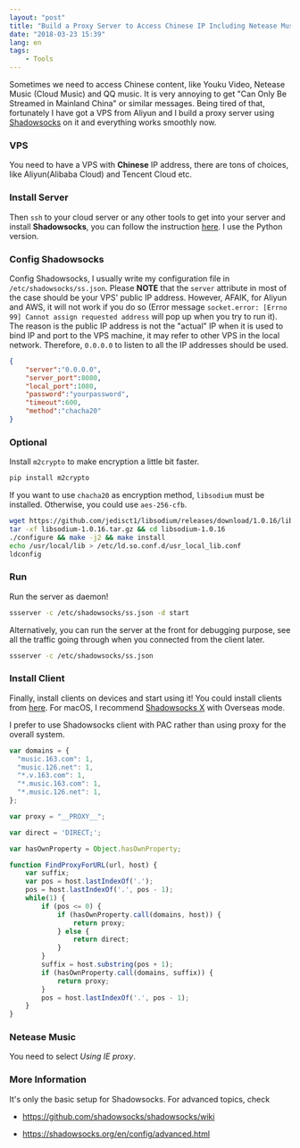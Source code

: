 ```yaml
---
layout: "post"
title: "Build a Proxy Server to Access Chinese IP Including Netease Music"
date: "2018-03-23 15:39"
lang: en
tags:
    - Tools
---
```


Sometimes we need to access Chinese content, like Youku Video, Netease Music (Cloud Music) and QQ music. It is very annoying to get "Can Only Be Streamed in Mainland China" or similar messages. Being tired of that, fortunately I have got a VPS from Aliyun and I build a proxy server using [Shadowsocks](https://shadowsocks.org/en/index.html) on it and everything works smoothly now.

### VPS
You need to have a VPS with **Chinese** IP address, there are tons of choices, like Aliyun(Alibaba Cloud) and Tencent Cloud etc.


### Install Server
Then `ssh` to your cloud server or any other tools to get into your server and install **Shadowsocks**, you can follow the instruction [here](https://shadowsocks.org/en/download/servers.html). I use the Python version.


### Config Shadowsocks
Config Shadowsocks, I usually write my configuration file in `/etc/shadowsocks/ss.json`. Please **NOTE** that the `server` attribute in most of the case should be your VPS' public IP address. However, AFAIK, for Aliyun and AWS, it will not work if you do so (Error message `socket.error: [Errno 99] Cannot assign requested address` will pop up when you try to run it). The reason is the public IP address is not the "actual" IP when it is used to bind IP and port to the VPS machine, it may refer to other VPS in the local network. Therefore, `0.0.0.0` to listen to all the IP addresses should be used.


```json
{
	"server":"0.0.0.0",
	"server_port":8080,
	"local_port":1080,
	"password":"yourpassword",
	"timeout":600,
	"method":"chacha20"
}
```

### Optional
Install `m2crypto` to make encryption a little bit faster.

```bash
pip install m2crypto
```

If you want to use `chacha20` as encryption method, `libsodium` must be installed. Otherwise, you could use `aes-256-cfb`.

```bash
wget https://github.com/jedisct1/libsodium/releases/download/1.0.16/libsodium-1.0.16.tar.gz
tar -xf libsodium-1.0.16.tar.gz && cd libsodium-1.0.16
./configure && make -j2 && make install
echo /usr/local/lib > /etc/ld.so.conf.d/usr_local_lib.conf
ldconfig
```


### Run
Run the server as daemon!

```bash
ssserver -c /etc/shadowsocks/ss.json -d start
```

Alternatively, you can run the server at the front for debugging purpose, see all the traffic going through when you connected from the client later.

```bash
ssserver -c /etc/shadowsocks/ss.json
```

### Install Client
Finally, install clients on devices and start using it! You could install clients from [here](https://shadowsocks.org/en/download/clients.html). For macOS, I recommend [Shadowsocks X](https://github.com/yangfeicheung/Shadowsocks-X) with Overseas mode.

I prefer to use Shadowsocks client with PAC rather than using proxy for the overall system.

```js
var domains = {
  "music.163.com": 1,
  "music.126.net": 1,
  "*.v.163.com": 1,
  "*.music.163.com": 1,
  "*.music.126.net": 1,
};

var proxy = "__PROXY__";

var direct = 'DIRECT;';

var hasOwnProperty = Object.hasOwnProperty;

function FindProxyForURL(url, host) {
    var suffix;
    var pos = host.lastIndexOf('.');
    pos = host.lastIndexOf('.', pos - 1);
    while(1) {
        if (pos <= 0) {
            if (hasOwnProperty.call(domains, host)) {
                return proxy;
            } else {
                return direct;
            }
        }
        suffix = host.substring(pos + 1);
        if (hasOwnProperty.call(domains, suffix)) {
            return proxy;
        }
        pos = host.lastIndexOf('.', pos - 1);
    }
}
```

### Netease Music
You need to select *Using IE proxy*.

### More Information

It's only the basic setup for Shadowsocks. For advanced topics, check

- https://github.com/shadowsocks/shadowsocks/wiki

- https://shadowsocks.org/en/config/advanced.html




<br/>
<br/>